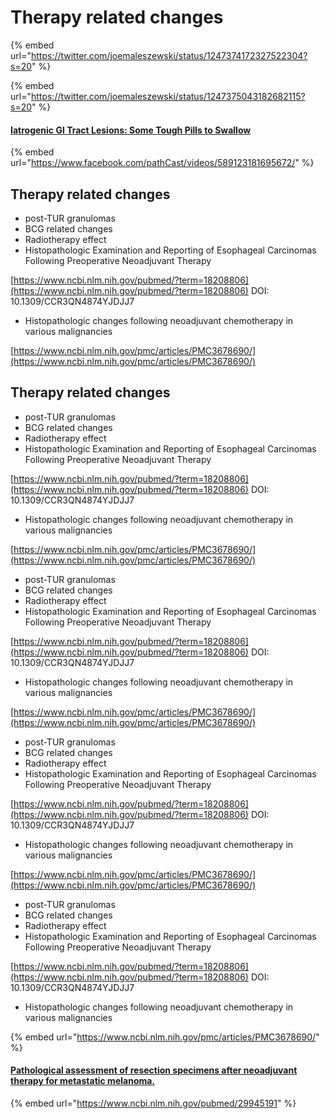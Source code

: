 # Therapy related changes

{% embed url="https://twitter.com/joemaleszewski/status/1247374172327522304?s=20" %}

{% embed url="https://twitter.com/joemaleszewski/status/1247375043182682115?s=20" %}





#### [Iatrogenic GI Tract Lesions: Some Tough Pills to Swallow](https://www.facebook.com/pathCast/videos/589123181695672/)

{% embed url="https://www.facebook.com/pathCast/videos/589123181695672/" %}



## Therapy related changes

* post-TUR granulomas
* BCG related changes
* Radiotherapy effect
* Histopathologic Examination and Reporting of Esophageal Carcinomas Following Preoperative Neoadjuvant Therapy

[https://www.ncbi.nlm.nih.gov/pubmed/?term=18208806](https://www.ncbi.nlm.nih.gov/pubmed/?term=18208806) DOI: 10.1309/CCR3QN4874YJDJJ7

* Histopathologic changes following neoadjuvant chemotherapy in various malignancies

[https://www.ncbi.nlm.nih.gov/pmc/articles/PMC3678690/](https://www.ncbi.nlm.nih.gov/pmc/articles/PMC3678690/)

## Therapy related changes

* post-TUR granulomas
* BCG related changes
* Radiotherapy effect
* Histopathologic Examination and Reporting of Esophageal Carcinomas Following Preoperative Neoadjuvant Therapy

[https://www.ncbi.nlm.nih.gov/pubmed/?term=18208806](https://www.ncbi.nlm.nih.gov/pubmed/?term=18208806) DOI: 10.1309/CCR3QN4874YJDJJ7

* Histopathologic changes following neoadjuvant chemotherapy in various malignancies

[https://www.ncbi.nlm.nih.gov/pmc/articles/PMC3678690/](https://www.ncbi.nlm.nih.gov/pmc/articles/PMC3678690/)

* post-TUR granulomas
* BCG related changes
* Radiotherapy effect
* Histopathologic Examination and Reporting of Esophageal Carcinomas Following Preoperative Neoadjuvant Therapy

[https://www.ncbi.nlm.nih.gov/pubmed/?term=18208806](https://www.ncbi.nlm.nih.gov/pubmed/?term=18208806) DOI: 10.1309/CCR3QN4874YJDJJ7

* Histopathologic changes following neoadjuvant chemotherapy in various malignancies

[https://www.ncbi.nlm.nih.gov/pmc/articles/PMC3678690/](https://www.ncbi.nlm.nih.gov/pmc/articles/PMC3678690/)

* post-TUR granulomas
* BCG related changes
* Radiotherapy effect
* Histopathologic Examination and Reporting of Esophageal Carcinomas Following Preoperative Neoadjuvant Therapy

[https://www.ncbi.nlm.nih.gov/pubmed/?term=18208806](https://www.ncbi.nlm.nih.gov/pubmed/?term=18208806) DOI: 10.1309/CCR3QN4874YJDJJ7

* Histopathologic changes following neoadjuvant chemotherapy in various malignancies

[https://www.ncbi.nlm.nih.gov/pmc/articles/PMC3678690/](https://www.ncbi.nlm.nih.gov/pmc/articles/PMC3678690/)

* post-TUR granulomas
* BCG related changes
* Radiotherapy effect
* Histopathologic Examination and Reporting of Esophageal Carcinomas Following Preoperative Neoadjuvant Therapy

[https://www.ncbi.nlm.nih.gov/pubmed/?term=18208806](https://www.ncbi.nlm.nih.gov/pubmed/?term=18208806) DOI: 10.1309/CCR3QN4874YJDJJ7

* Histopathologic changes following neoadjuvant chemotherapy in various malignancies

{% embed url="https://www.ncbi.nlm.nih.gov/pmc/articles/PMC3678690/" %}

#### [Pathological assessment of resection specimens after neoadjuvant therapy for metastatic melanoma.](https://www.ncbi.nlm.nih.gov/pubmed/29945191)

{% embed url="https://www.ncbi.nlm.nih.gov/pubmed/29945191" %}



